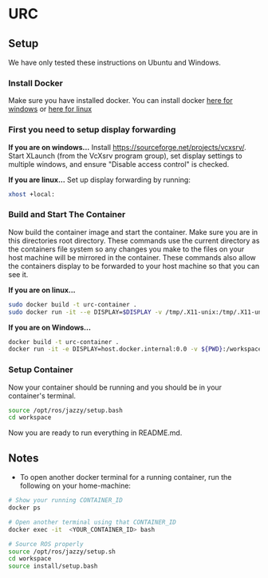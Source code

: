 # URC

## Setup
We have only tested these instructions on Ubuntu and Windows.

### Install Docker
Make sure you have installed docker. You can install docker [here for windows](https://docs.docker.com/desktop/install/windows-install/) or [here for linux](https://docs.docker.com/desktop/install/linux/)

### First you need to setup display forwarding

**If you are on windows...**
Install https://sourceforge.net/projects/vcxsrv/. Start XLaunch (from the VcXsrv program group), set display settings to multiple windows, and ensure "Disable access control" is checked.

**If you are linux...**
Set up display forwarding by running:
```bash
xhost +local:
```
### Build and Start The Container
Now  build the container image and start the container. Make sure you are in this directories root directory. These commands use the current directory as the containers file system so any changes you make to the files on your host machine will be mirrored in the container. These commands also allow the containers display to be forwarded to your host machine so that you can see it.

**If you are on linux...**
```bash
sudo docker build -t urc-container .
sudo docker run -it --e DISPLAY=$DISPLAY -v /tmp/.X11-unix:/tmp/.X11-unix -v $(pwd):/workspace --net=host urc-container
```

**If you are on Windows...**
```bash
docker build -t urc-container .
docker run -it -e DISPLAY=host.docker.internal:0.0 -v ${PWD}:/workspace --net=host urc-container
```

### Setup Container
Now your container should be running and you should be in your container's terminal.
```bash
source /opt/ros/jazzy/setup.bash
cd workspace
```

Now you are ready to run everything in README.md.


## Notes
* To open another docker terminal for a running container, run the following on your home-machine:
```bash
# Show your running CONTAINER_ID
docker ps 

# Open another terminal using that CONTAINER_ID
docker exec -it  <YOUR_CONTAINER_ID> bash

# Source ROS properly
source /opt/ros/jazzy/setup.sh
cd workspace
source install/setup.bash
```
